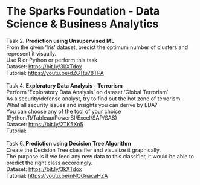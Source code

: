# The Sparks Foundation - Data Science & Business Analytics<br>

<!-- [Tasks list](https://drive.google.com/file/d/1cBAUXcE_asXCHNHmZXgVUIZztDi648s1/view)<br> -->

Task 2. **Prediction using Unsupervised ML**<br>
From the given ‘Iris’ dataset, predict the optimum number of clusters and represent it visually.<br>
Use R or Python or perform this task<br>
Dataset: https://bit.ly/3kXTdox <br>
Tutorial: https://youtu.be/dZGTtu78TPA <br>
<br>
Task 4. **Exploratory Data Analysis - Terrorism**<br>
Perform ‘Exploratory Data Analysis’ on dataset ‘Global Terrorism’<br>
As a security/defense analyst, try to find out the hot zone of terrorism.<br>
What all security issues and insights you can derive by EDA?<br>
You can choose any of the tool of your choice<br>
(Python/R/Tableau/PowerBI/Excel/SAP/SAS)<br>
Dataset: https://bit.ly/2TK5Xn5 <br>
Tutorial:  <br>
<br>
Task 6. **Prediction using Decision Tree Algorithm**<br>
Create the Decision Tree classifier and visualize it graphically.<br>
The purpose is if we feed any new data to this classifier, it would be able to predict the right class accordingly.<br>
Dataset: https://bit.ly/3kXTdox <br>
Tutorial: https://youtu.be/nNQGnacaHZA <br>
